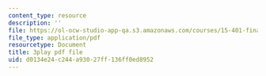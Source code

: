 ```yaml
---
content_type: resource
description: ''
file: https://ol-ocw-studio-app-qa.s3.amazonaws.com/courses/15-401-finance-theory-i-fall-2008/d0134e24c244a93027ff136ff0ed8952_Q2qjnLO3I_M.pdf
file_type: application/pdf
resourcetype: Document
title: 3play pdf file
uid: d0134e24-c244-a930-27ff-136ff0ed8952
---
```

